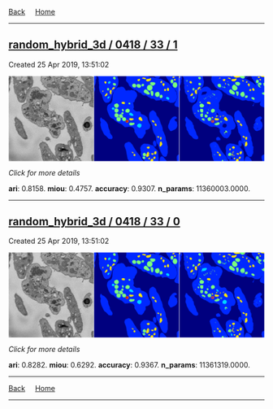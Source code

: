 
[Back](..)&nbsp;&nbsp;&nbsp;&nbsp;&nbsp;[Home](https://leapmanlab.github.io/snapshots)

---

<div class="summary"><a href="1"><h2>random_hybrid_3d / 0418 / 33 / 1</h2></a><p>Created 25 Apr 2019, 13:51:02
</p><a href="1"><img src="1/media/summary.png" align="center"></a><p>
<i>Click for more details</i>
</p></div>

**ari**: 0.8158. **miou**: 0.4757. **accuracy**: 0.9307. **n_params**: 11360003.0000. 

---

<div class="summary"><a href="0"><h2>random_hybrid_3d / 0418 / 33 / 0</h2></a><p>Created 25 Apr 2019, 13:51:02
</p><a href="0"><img src="0/media/summary.png" align="center"></a><p>
<i>Click for more details</i>
</p></div>

**ari**: 0.8282. **miou**: 0.6292. **accuracy**: 0.9367. **n_params**: 11361319.0000. 

---

[Back](..)&nbsp;&nbsp;&nbsp;&nbsp;&nbsp;[Home](https://leapmanlab.github.io/snapshots)

---